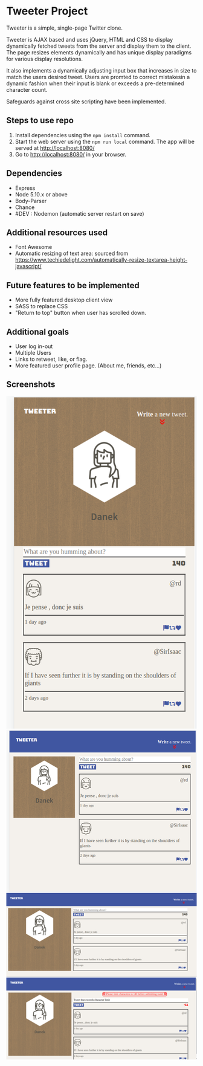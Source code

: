 # Tweeter Project

Tweeter is a simple, single-page Twitter clone.

Tweeter is AJAX based and uses jQuery, HTML and CSS to display dynamically fetched tweets from the server and display them to the client.
The page resizes elements dynamically and has unique display paradigms for various display resolutions.

It also implements a dynamically adjusting input box that increases in size to match the users desired tweet. Users are promted to correct mistakesin a dynamic fashion when their input is blank or exceeds a pre-determined character count.

Safeguards against cross site scripting have been implemented.

## Steps to use repo

1. Install dependencies using the `npm install` command.
2. Start the web server using the `npm run local` command. The app will be served at <http://localhost:8080/>
3. Go to <http://localhost:8080/> in your browser.

## Dependencies

- Express
- Node 5.10.x or above
- Body-Parser
- Chance
- #DEV : Nodemon (automatic server restart on save)

## Additional resources used
- Font Awesome 
- Automatic resizing of text area: sourced from https://www.techiedelight.com/automatically-resize-textarea-height-javascript/

## Future features to be implemented
- More fully featured desktop client view 
- SASS to replace CSS
- "Return to top" button when user has scrolled down.

## Additional goals
- User log in-out
- Multiple Users
- Links to retweet, like, or flag.
- More featured user profile page. (About me, friends, etc...)

## Screenshots

!["Example mobile view](https://github.com/danekf/tweeter/blob/master/screenshots/Tweeter-mobile.png)
!["Example tablet view](https://github.com/danekf/tweeter/blob/master/screenshots/Tweeter-Tablet.png)
!["Example desktop view](https://github.com/danekf/tweeter/blob/master/screenshots/Tweeter-Desktop.png)
!["Example user input error](https://github.com/danekf/tweeter/blob/master/screenshots/tweet-exceeds-limt.png)